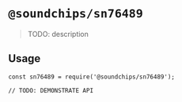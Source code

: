 # `@soundchips/sn76489`

> TODO: description

## Usage

```
const sn76489 = require('@soundchips/sn76489');

// TODO: DEMONSTRATE API
```
